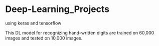 # Deep-Learning_Projects
using keras and tensorflow

This DL model for recognizing hand-written digits are trained on 60,000 images and tested on 10,000 images. 
